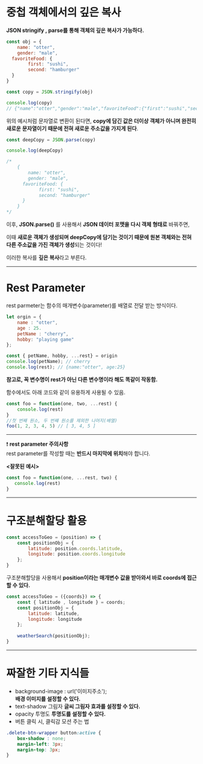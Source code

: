 <h1>중첩 객체에서의 깊은 복사</h1>

**JSON stringify , parse를 통해 객체의 깊은 복사가 가능하다.**
~~~javascript
const obj = {
	name: "otter",
	gender: "male",
  favoriteFood: {
		first: "sushi",
		second: "hamburger"
  }
}

const copy = JSON.stringify(obj)

console.log(copy)
// {"name":"otter","gender":"male","favoriteFood":{"first":"sushi","second":"hamburger"}}
~~~

위의 예시처럼 문자열로 변환이 된다면, **copy에 담긴 값은 더이상 객체가 아니며 완전히 새로운 문자열이기 때문에 전혀 새로운 주소값을 가지게 된다**.

~~~javascript
const deepCopy = JSON.parse(copy)

console.log(deepCopy)

/*
	{
		name: "otter",
		gender: "male",
	  favoriteFood: {
			first: "sushi",
			second: "hamburger"
	  }
	}
*/
~~~

이후, **JSON.parse()** 를 사용해서 **JSON 데이터 포맷을 다시 객체 형태로** 바꿔주면,

이때 **새로운 객체가 생성되며 deepCopy에 담기는 것이기 때문에 원본 객체와는 전혀 다른 주소값을 가진 객체가 생성**되는 것이다!

이러한 복사를 **깊은 복사**라고 부른다.

---

<h1>Rest Parameter</h1>

rest parmeter는 함수의 매개변수(parameter)를 배열로 전달 받는 방식이다.

~~~javascript
let orgin = {
	name : "otter",
	age : 25.
	petName : "cherry",
	hobby: "playing game"
}; 

const { petName, hobby, ...rest} = origin
console.log(petName); // cherry
console.log(rest); // {name:"otter", age:25}
~~~
**참고로, 꼭 변수명이 rest가 아닌 다른 변수명이라 해도 똑같이 작동함.**

함수에서도 아래 코드와 같이 유용하게 사용될 수 있음.
~~~javascript
const foo = function(one, two, ...rest) {
	console.log(rest)
}
//첫 번째 원소, 두 번쨰 원소를 제외한 나머지(배열)
foo(1, 2, 3, 4, 5) // [ 3, 4, 5 ]
~~~

---

❗️ **rest parameter 주의사항**<br>
rest parameter를 작성할 때는 **반드시 마지막에 위치**해야 합니다.

**<잘못된 예시>**
~~~javascript
const foo = function(one, ...rest, two) {
   console.log(rest)
}
~~~

---

<h1>구조분해할당 활용</h1>

~~~javascript
const accessToGeo = (position) => { 
    const positionObj = {
        latitude: position.coords.latitude,
        longitude: position.coords.longitude
    };
}
~~~

구조분해할당을 사용해서 **position이라는 매개변수 값을 받아와서 바로 coords에 접근 할 수 있다.**<br>

~~~javascript
const accessToGeo = ({coords}) => { 
    const { latitude , longitude } = coords;
    const positionObj = {
        latitude: latitude,
        longitude: longitude
    };
    
    weatherSearch(positionObj);
} 
~~~

--- 

<h1>짜잘한 기타 지식들</h1>

* background-image : url('이미지주소');<br>
**배경 이미지를 설정할 수 있다.**
* text-shadow 그림자
**글씨 그림자 효과를 설정할 수 있다.**
* opacity 투명도
**투명도를 설정할 수 있다.**
* 버튼 클릭 시, 클릭감 모션 주는 법<br>
~~~css
.delete-btn-wrapper button:active {
    box-shadow : none;
    margin-left: 3px;
    margin-top: 3px;
}
~~~